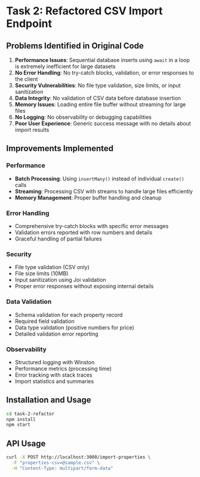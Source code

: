# Task 2: Refactored CSV Import Endpoint

## Problems Identified in Original Code

1. **Performance Issues**: Sequential database inserts using `await` in a loop is extremely inefficient for large datasets
2. **No Error Handling**: No try-catch blocks, validation, or error responses to the client
3. **Security Vulnerabilities**: No file type validation, size limits, or input sanitization
4. **Data Integrity**: No validation of CSV data before database insertion
5. **Memory Issues**: Loading entire file buffer without streaming for large files
6. **No Logging**: No observability or debugging capabilities
7. **Poor User Experience**: Generic success message with no details about import results

## Improvements Implemented

### Performance
- **Batch Processing**: Using `insertMany()` instead of individual `create()` calls
- **Streaming**: Processing CSV with streams to handle large files efficiently
- **Memory Management**: Proper buffer handling and cleanup

### Error Handling
- Comprehensive try-catch blocks with specific error messages
- Validation errors reported with row numbers and details
- Graceful handling of partial failures

### Security
- File type validation (CSV only)
- File size limits (10MB)
- Input sanitization using Joi validation
- Proper error responses without exposing internal details

### Data Validation
- Schema validation for each property record
- Required field validation
- Data type validation (positive numbers for price)
- Detailed validation error reporting

### Observability
- Structured logging with Winston
- Performance metrics (processing time)
- Error tracking with stack traces
- Import statistics and summaries

## Installation and Usage

```bash
cd task-2-refactor
npm install
npm start
```

## API Usage

```bash
curl -X POST http://localhost:3000/import-properties \
  -F "properties-csv=@sample.csv" \
  -H "Content-Type: multipart/form-data"
```
